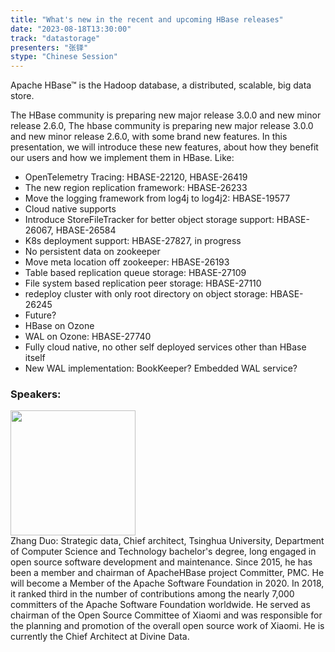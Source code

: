```yaml
---
title: "What's new in the recent and upcoming HBase releases"
date: "2023-08-18T13:30:00" 
track: "datastorage"
presenters: "张铎"
stype: "Chinese Session"
---
```

Apache HBase™ is the Hadoop database, a distributed, scalable, big data store.

The HBase community is preparing new major release 3.0.0 and new minor release 2.6.0, The hbase community is preparing new major release 3.0.0 and new minor release 2.6.0, with some brand new features. In this presentation, we will introduce these new features, about how they benefit our users and how we implement them in HBase. Like:

- OpenTelemetry Tracing: HBASE-22120, HBASE-26419
- The new region replication framework: HBASE-26233
- Move the logging framework from log4j to log4j2: HBASE-19577
- Cloud native supports
- Introduce StoreFileTracker for better object storage support: HBASE-26067, HBASE-26584
- K8s deployment support: HBASE-27827, in progress
- No persistent data on zookeeper
- Move meta location off zookeeper: HBASE-26193
- Table based replication queue storage: HBASE-27109
- File system based replication peer storage: HBASE-27110
- redeploy cluster with only root directory on object storage: HBASE-26245
- Future?
- HBase on Ozone
- WAL on Ozone: HBASE-27740
- Fully cloud native, no other self deployed services other than HBase itself
- New WAL implementation: BookKeeper? Embedded WAL service?
 ### Speakers: 
 <img src="https://img.bagevent.com/resource/20230603/2240000820.jpg" width="200" /><br>Zhang Duo: Strategic data, Chief architect, Tsinghua University, Department of Computer Science and Technology bachelor's degree, long engaged in open source software development and maintenance. Since 2015, he has been a member and chairman of ApacheHBase project Committer, PMC. He will become a Member of the Apache Software Foundation in 2020. In 2018, it ranked third in the number of contributions among the nearly 7,000 committers of the Apache Software Foundation worldwide. He served as chairman of the Open Source Committee of Xiaomi and was responsible for the planning and promotion of the overall open source work of Xiaomi. He is currently the Chief Architect at Divine Data.
 <br><br>